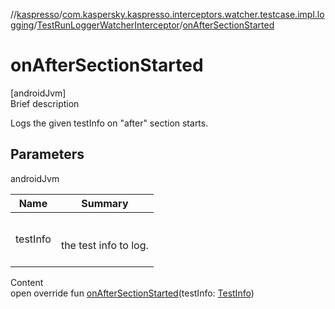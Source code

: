 //[kaspresso](../../index.md)/[com.kaspersky.kaspresso.interceptors.watcher.testcase.impl.logging](../index.md)/[TestRunLoggerWatcherInterceptor](index.md)/[onAfterSectionStarted](on-after-section-started.md)



# onAfterSectionStarted  
[androidJvm]  
Brief description  


Logs the given testInfo on "after" section starts.



## Parameters  
  
androidJvm  
  
|  Name|  Summary| 
|---|---|
| testInfo| <br><br>the test info to log.<br><br>
  
  
Content  
open override fun [onAfterSectionStarted](on-after-section-started.md)(testInfo: [TestInfo](../../com.kaspersky.kaspresso.testcases.models.info/-test-info/index.md))  



